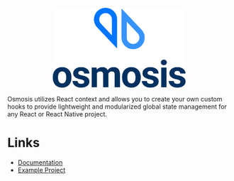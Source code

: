 <p align="center">
<img width="300" src=".github/logo.png" />
</p>

Osmosis utilizes React context and allows you to create your own custom hooks to provide lightweight and modularized global state management for any React or React Native project.

# Links
- [Documentation](https://github.com/shipt/osmosis/tree/master/osmosis)
- [Example Project](https://github.com/shipt/osmosis/tree/master/examples/counter-react)

